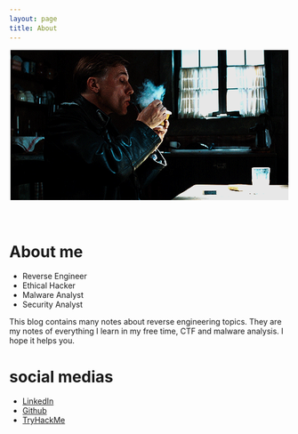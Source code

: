 ```yaml
---
layout: page
title: About
---
```


<center><img src="assets/waltz.gif"></center>
<br><br>
<h1>About me</h1>

<ul>
    <li>Reverse Engineer</li>
    <li>Ethical Hacker</li>
    <li>Malware Analyst</li>
    <li>Security Analyst</li>
</ul>

<p>This blog contains many notes about reverse engineering topics. They are my notes of everything I learn in my free time, CTF and malware analysis. I hope it helps you.</p>

<h1>social medias</h1>

<ul>
    <li><a href="https://www.linkedin.com/in/alperaktasm/">LinkedIn</a></li>
    <li><a href="https://github.com/aktas">Github</a></li>
    <li><a href="https://tryhackme.com/p/aktas">TryHackMe</a></li>
</ul>
